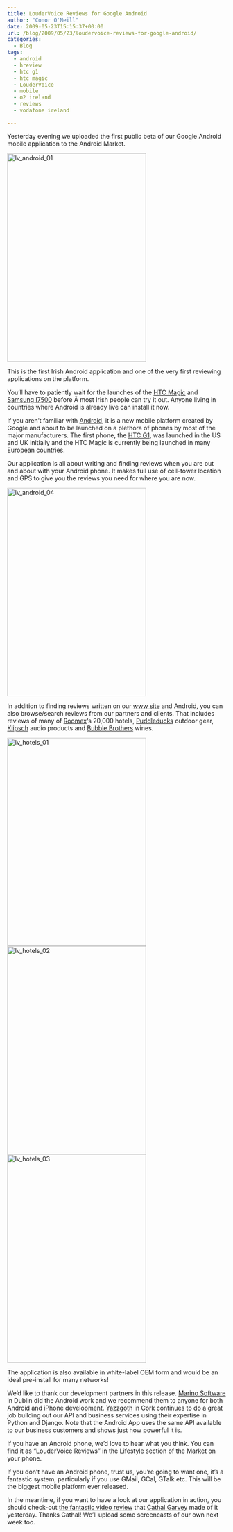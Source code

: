 ```yaml
---
title: LouderVoice Reviews for Google Android
author: "Conor O'Neill"
date: 2009-05-23T15:15:37+00:00
url: /blog/2009/05/23/loudervoice-reviews-for-google-android/
categories:
  - Blog
tags:
  - android
  - hreview
  - htc g1
  - htc magic
  - LouderVoice
  - mobile
  - o2 ireland
  - reviews
  - vodafone ireland

---
```

Yesterday evening we uploaded the first public beta of our Google Android mobile application to the Android Market.

<img class="aligncenter size-full wp-image-218" title="lv_android_01" src="https://loudervoice.com/wp-content/uploads/2009/05/lv_android_01.png" alt="lv_android_01" width="320" height="480" />

This is the first Irish Android application and one of the very first reviewing applications on the platform.

You&#8217;ll have to patiently wait for the launches of the [HTC Magic][1] and [Samsung I7500][2] before Â most Irish people can try it out. Anyone living in countries where Android is already live can install it now.

If you aren&#8217;t familiar with [Android][3], it is a new mobile platform created by Google and about to be launched on a plethora of phones by most of the major manufacturers. The first phone, the [HTC G1][4], was launched in the US and UK initially and the HTC Magic is currently being launched in many European countries.

Our application is all about writing and finding reviews when you are out and about with your Android phone. It makes full use of cell-tower location and GPS to give you the reviews you need for where you are now.

<img class="aligncenter size-full wp-image-219" title="lv_android_04" src="https://loudervoice.com/wp-content/uploads/2009/05/lv_android_04.png" alt="lv_android_04" width="320" height="480" />

In addition to finding reviews written on our [www site][5] and Android, you can also browse/search reviews from our partners and clients. That includes reviews of many of [Roomex][6]&#8216;s 20,000 hotels, [Puddleducks][7] outdoor gear, [Klipsch][8] audio products and [Bubble Brothers][9] wines.

<img class="aligncenter size-full wp-image-220" title="lv_hotels_01" src="https://loudervoice.com/wp-content/uploads/2009/05/lv_hotels_01.png" alt="lv_hotels_01" width="320" height="480" />

<img class="aligncenter size-full wp-image-221" title="lv_hotels_02" src="https://loudervoice.com/wp-content/uploads/2009/05/lv_hotels_02.png" alt="lv_hotels_02" width="320" height="480" />

<img class="aligncenter size-full wp-image-222" title="lv_hotels_03" src="https://loudervoice.com/wp-content/uploads/2009/05/lv_hotels_03.png" alt="lv_hotels_03" width="320" height="480" />

The application is also available in white-label OEM form and would be an ideal pre-install for many networks!

We&#8217;d like to thank our development partners in this release. [Marino Software][10] in Dublin did the Android work and we recommend them to anyone for both Android and iPhone development. [Yazzgoth][11] in Cork continues to do a great job building out our API and business services using their expertise in Python and Django. Note that the Android App uses the same API available to our business customers and shows just how powerful it is.

If you have an Android phone, we&#8217;d love to hear what you think. You can find it as &#8220;LouderVoice Reviews&#8221; in the Lifestyle section of the Market on your phone.

If you don&#8217;t have an Android phone, trust us, you&#8217;re going to want one, it&#8217;s a fantastic system, particularly if you use GMail, GCal, GTalk etc. This will be the biggest mobile platform ever released.

In the meantime, if you want to have a look at our application in action, you should check-out [the fantastic video review][12] that [Cathal Garvey][13] made of it yesterday. Thanks Cathal! We&#8217;ll upload some screencasts of our own next week too.

 [1]: http://www.htc.com/www/product/magic/overview.html
 [2]: http://gizmodo.com/5229244/meet-the-i7500-samsungs-first-android-phone
 [3]: http://www.android.com/
 [4]: http://www.t-mobileg1.com/
 [5]: https://loudervoice.com/
 [6]: http://www.roomex.com/
 [7]: http://www.puddleducks.ie/
 [8]: http://klipsch.co.uk/
 [9]: http://www.bubblebrothers.com/
 [10]: http://www.marinosoftware.com/
 [11]: http://www.linkedin.com/pub/bartosz-ptaszynski/3/556/594
 [12]: http://cgarvey.ie/blog/archive/2009/05/22/lightning-review-of-loudervoice-for-android/
 [13]: http://twitter.com/cgarvey